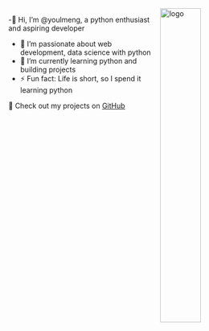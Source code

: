 <img src="https://github-readme-stats.vercel.app/api?username=youlmeng&show_icons=false&theme=Default" alt="logo" align="right" width="40%" />

-👋 Hi, I’m @youlmeng, a python enthusiast and aspiring developer 
- 👀 I’m passionate about web development, data science with python 
- 🌱 I’m currently learning python and building projects 
- ⚡ Fun fact: Life is short, so I spend it learning python 

🔗 Check out my projects on [GitHub](https://github.com/youlmeng)  
